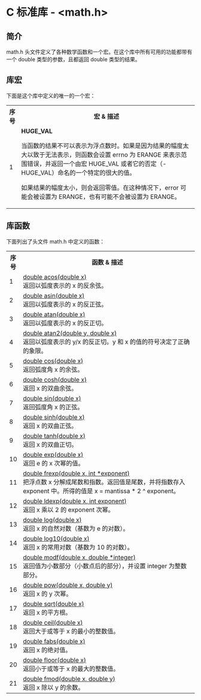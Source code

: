 # C 标准库 - <math.h>

## 简介

math.h 头文件定义了各种数学函数和一个宏。在这个库中所有可用的功能都带有一个 double 类型的参数，且都返回 double 类型的结果。

## 库宏

下面是这个库中定义的唯一的一个宏：

</p> <table > <tr><th style="width:5%">序号</th><th>宏 &amp; 描述</th></tr> <tr><td>1 </td><td><b>HUGE_VAL</b><br /><p>当函数的结果不可以表示为浮点数时。如果是因为结果的幅度太大以致于无法表示，则函数会设置 errno 为 ERANGE 来表示范围错误，并返回一个由宏 HUGE_VAL 或者它的否定（- HUGE_VAL）命名的一个特定的很大的值。</p><p>如果结果的幅度太小，则会返回零值。在这种情况下，error 可能会被设置为 ERANGE，也有可能不会被设置为 ERANGE。</p></td></tr> </table> 

## 库函数

下面列出了头文件 math.h 中定义的函数：
</p> <table > <tr><th style="width:5%">序号</th><th>函数 &amp; 描述</th></tr> <tr><td>1</td><td><a href="acos.md">double acos(double x)</a><br />返回以弧度表示的 x 的反余弦。</td></tr> <tr><td>2</td><td><a href="asin.md">double asin(double x)</a><br />返回以弧度表示的 x 的反正弦。</td></tr> <tr><td>3</td><td><a href="atan.md">double atan(double x)</a><br />返回以弧度表示的 x 的反正切。</td></tr> <tr><td>4</td><td><a href="atan2.md">double atan2(double y, double x)</a><br />返回以弧度表示的 y/x 的反正切。y 和 x 的值的符号决定了正确的象限。</td></tr> <tr><td>5</td><td><a href="cos.md">double cos(double x)</a><br />返回弧度角 x 的余弦。</td></tr> <tr><td>6</td><td><a href="cosh.md">double cosh(double x)</a><br />返回 x 的双曲余弦。</td></tr> <tr><td>7</td><td><a href="sin.md">double sin(double x)</a><br />返回弧度角 x 的正弦。</td></tr> <tr><td>8</td><td><a href="sinh.md">double sinh(double x)</a><br />返回 x 的双曲正弦。</td></tr> <tr><td>9</td><td><a href="tanh.md">double tanh(double x)</a><br />返回 x 的双曲正切。</td></tr> <tr><td>10</td><td><a href="exp.md">double exp(double x)</a><br />返回 e 的 x 次幂的值。</td></tr> <tr><td>11</td><td><a href="frexp.md">double frexp(double x, int *exponent)</a><br />把浮点数 x 分解成尾数和指数。返回值是尾数，并将指数存入 exponent 中。所得的值是 x = mantissa * 2 ^ exponent。</td></tr> <tr><td>12</td><td><a href="ldexp.md">double ldexp(double x, int exponent)</a><br />返回 x 乘以 2 的 exponent 次幂。</td></tr> <tr><td>13</td><td><a href="log.md">double log(double x)</a><br />返回 x 的自然对数（基数为 e 的对数）。</td></tr> <tr><td>14</td><td><a href="log10.md">double log10(double x)</a><br />返回 x 的常用对数（基数为 10 的对数）。</td></tr> <tr><td>15</td><td><a href="modf.md">double modf(double x, double *integer)</a><br />返回值为小数部分（小数点后的部分），并设置 integer 为整数部分。</td></tr> <tr><td>16</td><td><a href="pow.md">double pow(double x, double y)</a><br />返回 x 的 y 次幂。</td></tr> <tr><td>17</td><td><a href="sqrt.md">double sqrt(double x)</a><br />返回 x 的平方根。</td></tr> <tr><td>18</td><td><a href="ceil.md">double ceil(double x)</a><br />返回大于或等于 x 的最小的整数值。</td></tr> <tr><td>19</td><td><a href="fabs.md">double fabs(double x)</a><br />返回 x 的绝对值。</td></tr> <tr><td>20</td><td><a href="floor.md">double floor(double x)</a><br />返回小于或等于 x 的最大的整数值。</td></tr> <tr><td>21</td><td><a href="fmod.md">double fmod(double x, double y)</a><br />返回 x 除以 y 的余数。</td></tr> </table> 